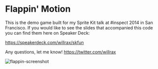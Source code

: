 # Flappin' Motion

This is the demo game built for my Sprite Kit talk at #inspect 2014 in San Francisco. If you would like to see the slides that accompanied this code you can find them here on Speaker Deck:

https://speakerdeck.com/willrax/skfun

Any questions, let me know! https://twitter.com/willrax

![flappin-screenshot](http://cl.ly/Vq0E/Screen%20Shot%202014-05-30%20at%209.20.22%20pm.png)
